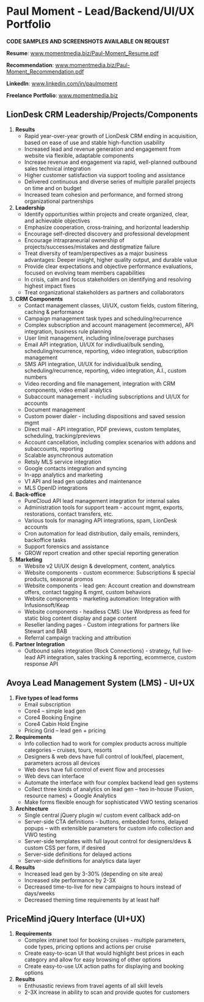 # Paul Moment - Lead/Backend/UI/UX Portfolio

**CODE SAMPLES AND SCREENSHOTS AVAILABLE ON REQUEST**

**Resume**: www.momentmedia.biz/Paul-Moment_Resume.pdf

**Recommendation**: www.momentmedia.biz/Paul-Moment_Recommendation.pdf

**LinkedIn**: www.linkedin.com/in/paulmoment

**Freelance Portfolio**: www.momentmedia.biz

LionDesk CRM Leadership/Projects/Components
---------------------------------

1.	**Results**
	+ Rapid year-over-year growth of LionDesk CRM ending in acquisition, based on ease of use and stable high-function usability
	+ Increased lead and revenue generation and engagement from website via flexible, adaptable components
	+ Increase revenue and engagement via rapid, well-planned outbound sales technical integration
	+ Higher customer satisfaction via support tooling and assistance
	+ Delivered continuous and diverse series of multiple parallel projects on time and on budget 
	+ Increased team cohesion and performance, and formed strong organizational partnerships
2.	**Leadership**
	+ Identify opportunities within projects and create organized, clear, and achievable objectives
	+ Emphasize cooperation, cross-training, and horizontal leadership
	+ Encourage self-directed discovery and professional development
	+ Encourage intrapraneurial ownership of projects/successes/mistakes and destigmatize failure
	+ Treat diversity of team/perspectives as a major business advantages: Deeper insight, higher quality output, and durable value
	+ Provide clear expectations and objective performance evaluations, focused on evolving team members capabilities
	+ In crisis, calm and focus stakeholders on identifying and resolving highest impact fixes
	+ Treat organizational stakeholders as partners and collaborators
3.	**CRM Components**
	+ Contact management classes, UI/UX, custom fields, custom filtering, caching & performance
	+ Campaign management task types and scheduling/recurrence
	+ Complex subscription and account management (ecommerce), API integration, business rule planning
	+ User limit management, including inline/overage purchases
	+ Email API integration, UI/UX for indivdiual/bulk sending, scheduling/recurrence, reporting, video integration, subscription management
	+ SMS API integration, UI/UX for individual/bulk sending, scheduling/recurrence, reporting, video integration, A.I., custom numbers
	+ Video recording and file management, integration with CRM components, video email analytics
	+ Subaccount management - including subscriptions and UI/UX for accounts
	+ Document management
	+ Custom power dialer - including dispositions and saved session mgmt
	+ Direct mail - API integration, PDF previews, custom templates, scheduling, tracking/previews
	+ Account cancellation, including complex scenarios with addons and subaccounts, reporting
	+ Scalable asynchronous automation
	+ Retsly MLS service integration
	+ Google contacts integration and syncing
	+ In-app analytics and marketing
	+ V1 API and lead gen updates and maintenance
	+ MLS OpenID integrations
4.	**Back-office**
	+ PureCloud API lead management integration for internal sales
	+ Administration tools for support team - account mgmt, exports, restorations, contact transfers, etc.
	+ Various tools for managing API integrations, spam, LionDesk accounts
	+ Cron automation for lead distribution, daily emails, reminders, backoffice tasks
	+ Support forensics and assistance
	+ GROW report creation and other special reporting generation
5.	**Marketing**
	+ Website v2 UI/UX design & development, content, analytics
	+ Website components - custom ecommerce: Subscriptions & special products, seasonal promos
	+ Website components - lead gen: Account creation and downstream offers, contact tagging & mgmt, custom behaviors
	+ Website components - marketing automation: Integration with Infusionsoft/Keap
	+ Website components - headless CMS: Use Wordpress as feed for static blog content display and page content
	+ Reseller landing pages - Custom integrations for partners like Stewart and BAB
	+ Referral campaign tracking and attribution
6.	**Partner Integration**
	+ Outbound sales integration (Rock Connections) - strategy, full live-lead API integration, sales tracking & reporting, ecommerce, custom response API 

Avoya Lead Management System (LMS) - UI+UX
---------------------------------

1.	**Five types of lead forms**
	+ Email subscription
	+ Core4 – simple lead gen
	+ Core4 Booking Engine
	+ Core4 Cabin Hold Engine
	+ Pricing Grid – lead gen + pricing
2.	**Requirements**
	+ Info collection had to work for complex products across multiple categories – cruises, tours, resorts
	+ Designers & web devs have full control of look/feel, placement, parameters across all devices
	+ Web devs have full control of event flow and processes
	+ Web devs can interface 
	+ Automate the interface with four complex backend lead gen systems
	+ Collect three kinds of analytics on lead gen – two in-house (Fusion, resource names) + Google Analytics
	+ Make forms flexible enough for sophisticated VWO testing scenarios
3.	**Architecture**
	+ Single central jQuery plugin w/ custom event callback add-on
	+ Server-side CTA definitions – buttons, embedded forms, delayed popups – with extensible parameters for custom info collection and VWO testing
	+ Server-side templates with full layout control for designers/devs & custom CSS per form, if desired
	+ Server-side definitions for delayed actions
	+ Server-side definitions for analytics data layer
4.	**Results**
	+ Increased lead gen by 3-30% (depending on site area)
	+ Increased site performance by 2-3X
	+ Decreased time-to-live for new campaigns to hours instead of days/weeks
	+ Decreased theming time requirements by at least half

PriceMind jQuery Interface (UI+UX)
--------------------------------------

1. **Requirements**
	+ Complex intranet tool for booking cruises - multiple parameters, code types, pricing options and actions per cruise
	+ Create easy-to-scan UI that would highlight best prices in each category and allow for easy browsing of other options
	+ Create easy-to-use UX action paths for displaying and booking options
2. **Results**
	+ Enthusastic reviews from travel agents of all skill levels
	+ 2-3X increase in ability to scan and provide quotes for customers
